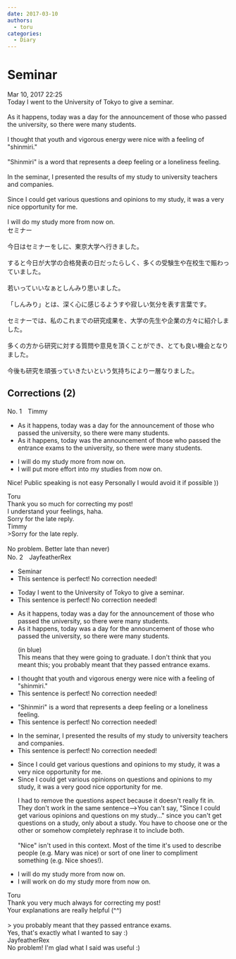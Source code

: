 ```yaml
---
date: 2017-03-10
authors:
  - toru
categories:
  - Diary
---
```


<h1 id="subject_show">Seminar</h1>
<div class="date">Mar 10, 2017 22:25</div>
<div id="post"><div id="body_show_ori">
Today I went to the University of Tokyo to give a seminar.<br/><br/>As it happens, today was a day for the announcement of those who passed the university, so there were many students.<br/><br/>I thought that youth and vigorous energy were nice with a feeling of "shinmiri."<br/><br/>"Shinmiri" is a word that represents a deep feeling or a loneliness feeling.<br/><br/>In the seminar, I presented the results of my study to university teachers and companies.<br/><br/>Since I could get various questions and opinions to my study, it was a very nice opportunity for me.<br/><br/>I will do my study more from now on.
</div></div>

<!-- more -->

<div id="post_ja"><div id="body_show_mo">
セミナー<br/><br/>今日はセミナーをしに、東京大学へ行きました。<br/><br/>すると今日が大学の合格発表の日だったらしく、多くの受験生や在校生で賑わっていました。<br/><br/>若いっていいなぁとしんみり思いました。<br/><br/>「しんみり」とは、深く心に感じるようすや寂しい気分を表す言葉です。<br/><br/>セミナーでは、私のこれまでの研究成果を、大学の先生や企業の方々に紹介しました。<br/><br/>多くの方から研究に対する質問や意見を頂くことができ、とても良い機会となりました。<br/><br/>今後も研究を頑張っていきたいという気持ちにより一層なりました。
</div></div>

## Corrections (2)
<div id="block"><div class="first_name"> No. 1　<span class="just_name">Timmy</span></div><div id="block2">
<ul class="correction_field">
<li class="incorrect">As it happens, today was a day for the announcement of those who passed the university, so there were many students.</li>
<li class="corrected correct">
As it happens, today was the announcement of those who passed <span class="f_blue">the entrance exams to</span> the university, so there were many students.
</li>
</ul>
<ul class="correction_field">
<li class="incorrect">I will do my study more from now on.</li>
<li class="corrected correct">
I will <span class="f_blue">put more effort into</span> my stud<span class="f_blue">ies</span> from now on.
</li>
</ul>
<p class="comment_small">
 Nice! Public speaking is not easy Personally I would avoid it if possible ))
</p>

</div><div class="name"><span class="just_name">Toru</span><br>
Thank you so much for correcting my post!<br/>I understand your feelings, haha.<br/>Sorry for the late reply.
</div>
<div class="name"><span class="just_name">Timmy</span><br>
&gt;Sorry for the late reply.<br/><br/>No problem. Better late than never)
</div>
</div>
<div id="block"><div class="first_name"> No. 2　<span class="just_name">JayfeatherRex</span></div><div id="block2">
<ul class="correction_field">
<li class="incorrect">Seminar</li>
<li class="corrected perfect">This sentence is perfect! No correction needed!</li>
</ul>
<ul class="correction_field">
<li class="incorrect">Today I went to the University of Tokyo to give a seminar.</li>
<li class="corrected perfect">This sentence is perfect! No correction needed!</li>
</ul>
<ul class="correction_field">
<li class="incorrect">As it happens, today was a day for the announcement of those who passed the university, so there were many students.</li>
<li class="corrected correct">
As it happens, today was a day for the announcement of those who <span class="f_blue">passed the university</span>, so there were many students.
<p class="correction_comment">(in blue)<br/>This means that they were going to graduate.  I don't think that you meant this; you probably meant that they passed entrance exams.</p>
</li>
</ul>
<ul class="correction_field">
<li class="incorrect">I thought that youth and vigorous energy were nice with a feeling of "shinmiri."</li>
<li class="corrected perfect">This sentence is perfect! No correction needed!</li>
</ul>
<ul class="correction_field">
<li class="incorrect">"Shinmiri" is a word that represents a deep feeling or a loneliness feeling.</li>
<li class="corrected perfect">This sentence is perfect! No correction needed!</li>
</ul>
<ul class="correction_field">
<li class="incorrect">In the seminar, I presented the results of my study to university teachers and companies.</li>
<li class="corrected perfect">This sentence is perfect! No correction needed!</li>
</ul>
<ul class="correction_field">
<li class="incorrect">Since I could get various questions and opinions to my study, it was a very nice opportunity for me.</li>
<li class="corrected correct">
Since I could get various <span class="f_red">opinions on </span><span class="sline">questions and opinions to </span>my study, it was a very <span class="f_red">good </span><span class="sline">nice </span>opportunity for me.
<p class="correction_comment">I had to remove the questions aspect because it doesn't really fit in.  They don't work in the same sentence--&gt;You can't say, "Since I could get various opinions and questions on my study..." since you can't get questions on a study, only about a study.  You have to choose one or the other or somehow completely rephrase it to include both.<br/><br/>"Nice" isn't used in this context.  Most of the time it's used to describe people (e.g. Mary was nice) or sort of one liner to compliment something (e.g. Nice shoes!).</p>
</li>
</ul>
<ul class="correction_field">
<li class="incorrect">I will do my study more from now on.</li>
<li class="corrected correct">
I will <span class="f_red">work on </span><span class="sline">do </span>my study more from now on.
</li>
</ul>
</div><div class="name"><span class="just_name">Toru</span><br>
Thank you very much always for correcting my post!<br/>Your explanations are really helpful (^^)<br/><br/>&gt; you probably meant that they passed entrance exams.<br/>Yes, that's exactly what I wanted to say :)
</div>
<div class="name"><span class="just_name">JayfeatherRex</span><br>
No problem!  I'm glad what I said was useful :)
</div>
</div>
